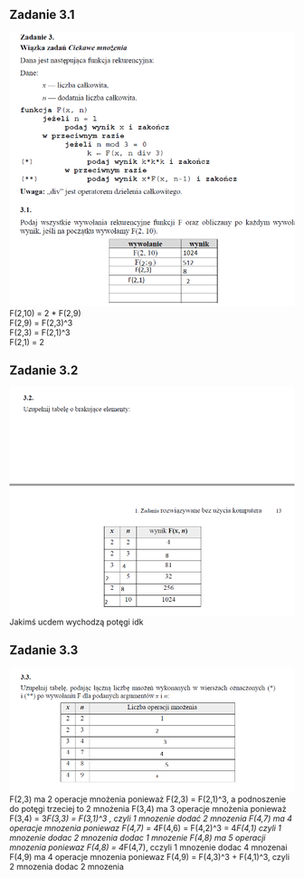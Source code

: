 ## Zadanie 3.1
![github-small](https://github.com/synonim789/Maturainf/blob/main/zdjecia/3.1.png)
</br>
F(2,10) = 2 * F(2,9)
</br>
F(2,9) = F(2,3)^3
</br>
F(2,3) = F(2,1)^3
</br>
F(2,1) = 2

## Zadanie 3.2
![github-small](https://github.com/synonim789/Maturainf/blob/main/zdjecia/3.2.png)
</br>
Jakimś ucdem wychodzą potęgi idk

## Zadanie 3.3
![github-small](https://github.com/synonim789/Maturainf/blob/main/zdjecia/3.3.png)
F(2,3) ma 2 operacje mnożenia ponieważ F(2,3) = F(2,1)^3, a podnoszenie do potęgi trzeciej to 2 mnożenia
F(3,4) ma 3 operacje mnożenia ponieważ F(3,4) = 3*F(3,3) = F(3,1)^3 , czyli 1 mnozenie dodać 2 mnozenia
F(4,7) ma 4 operacje mnozenia poniewaz F(4,7) = 4*F(4,6) = F(4,2)^3 = 4*F(4,1) czyli 1 mnozenie dodac 2 mnozenia dodac 1 mnozenie
F(4,8) ma 5 operacji mnozenia poniewaz F(4,8) = 4*F(4,7), cczyli 1 mnozenie dodac 4 mnozenai
F(4,9) ma 4 operacje mnozenia poniewaz F(4,9) = F(4,3)^3 + F(4,1)^3, czyli 2 mnozenia dodac 2 mnozenia